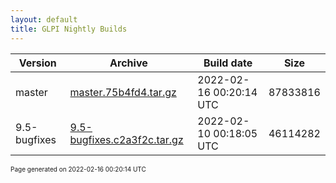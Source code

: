 ```yaml
---
layout: default
title: GLPI Nightly Builds
---
```


Version|Archive|Build date|Size
---|---|---|---
master|[master.75b4fd4.tar.gz](master.75b4fd4.tar.gz)|2022-02-16 00:20:14 UTC|87833816
9.5-bugfixes|[9.5-bugfixes.c2a3f2c.tar.gz](9.5-bugfixes.c2a3f2c.tar.gz)|2022-02-10 00:18:05 UTC|46114282

<font size="1">Page generated on 2022-02-16 00:20:14 UTC</font>
